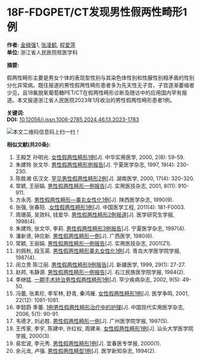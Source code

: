 # 18F-FDGPET/CT发现男性假两性畸形1例

**作者:** [金禄强](http://yyws.alljournals.cn/search.aspx?subject=medicine_health&major=xbjzh&orderby=referenced&field=author_name&encoding=utf8&q=金禄强)1, [张凌鹤](http://yyws.alljournals.cn/search.aspx?subject=medicine_health&major=xbjzh&orderby=referenced&field=author_name&encoding=utf8&q=张凌鹤), [程爱萍](http://yyws.alljournals.cn/search.aspx?subject=medicine_health&major=xbjzh&orderby=referenced&field=author_name&encoding=utf8&q=程爱萍)  
**单位:** 浙江省人民医院核医学科

**摘要:**

假两性畸形主要是男女个体的表现型性别与其染色体性别和性腺性别相矛盾的性别分化异常病。既往报道的男性假两性畸形患者多为先天性无子宫，子宫逐渐萎缩者少见，且18氟脱氧葡萄糖PET/CT在假两性畸形诊断及随访中的应用国内罕有报道。本文报道浙江省人民医院2023年1月收治的男性假两性畸形患者1例。

**关键词:**  
**DOI:** [10.12056/j.issn.1006-2785.2024.46.13.2023-1783](http://dx.doi.org/10.12056/j.issn.1006-2785.2024.46.13.2023-1783)

![本文二维码信息](/download_upload_file.aspx?file_name=/uploadfile/two_dimensional_code_img/zjyx/2024/13/2023-1783.png)码上扫一扫！

**相似文献(共20条):**

1. 王殿芝 孙明光. [女性假两性畸形1例](view_reference.aspx?pcid=A9DB1C13C87CE289EA38239A9433C9DC&cid=BB33F1C95224820A&jid=FC71A563B1358E55A0C0BD2B7993F758&aid=F0458B945A5A308D643372E032072F80&yid=9806D0D4EAA9BED3&vid=0B39A22176CE99FB&iid=5D311CA918CA9A03&sid=6AC2A205FBB0EF23&eid=6AC2A205FBB0EF23)[J]. 中华实用医学, 2000, 2(8): 59-59.
2. 朱建玲 张文华. [男性假两性畸形例报告](view_reference.aspx?pcid=A9DB1C13C87CE289EA38239A9433C9DC&cid=BB33F1C95224820A&jid=6CA0B69FD1938DCCB1EA447CE3973689&aid=9E0D67C3BEABE967E823A7AB7A178389&yid=5370399DC954B911&vid=2A8D03AD8076A2E3&iid=E158A972A605785F&sid=D6354F61445E9456&eid=D6354F61445E9456)[J]. 宁夏医学杂志, 1997, 19(4): 230-230.
3. 陈胜湘 伍汉文. [罕见男性假两性畸形2例](view_reference.aspx?pcid=A9DB1C13C87CE289EA38239A9433C9DC&cid=BB33F1C95224820A&jid=9CBDA42F323A627FAB73CAD6A3D53E85&aid=0FDDAB3553511B2E823B63F1052ABE51&yid=9806D0D4EAA9BED3&vid=BCA2697F357F2001&iid=E158A972A605785F&sid=CA9ED1AB4D9E3E04&eid=CA9ED1AB4D9E3E04)[J]. 湖南医学, 2000, 17(4): 320-320.
4. 常颖, 王丽娟. [男性假两性畸形一例报告](view_reference.aspx?pcid=A9DB1C13C87CE289EA38239A9433C9DC&cid=BB33F1C95224820A&jid=5A609A429FE76848FA01DA35E4913768&aid=94645982A82B9FC3AE5C9EAA7128EABA&yid=14E7EF987E4155E6&vid=5D311CA918CA9A03&iid=708DD6B15D2464E8&sid=A02B0E6E62BE4F0C&eid=58AAF01A97187A3A)[J]. 实用医技杂志, 2001, 8(11): 910-911.
5. 方永亮. [男性假两性畸形—睾丸女性化1例](view_reference.aspx?pcid=A9DB1C13C87CE289EA38239A9433C9DC&cid=BB33F1C95224820A&jid=818A95A37B8A56EE6CBDA038DF785534&aid=7B6A695BED7DD84D06DF901D7312DEA3&yid=8D39DA2CB9F38FD0&vid=2B25C5E62F83A049&iid=9CF7A0430CBB2DFD)[J]. 陕西医学杂志, 1990(9).
6. 张强, 张春阳. .[女性假两性畸形1例](view_reference.aspx?pcid=A9DB1C13C87CE289EA38239A9433C9DC&cid=BB33F1C95224820A&jid=A6A04EE24CFC09A12B8F4B09CEEABB30&aid=382964D5502AE59BF8F56D9CC50F245C&yid=9377ED8094509821&vid=2B25C5E62F83A049&iid=E158A972A605785F&sid=7EBE588F611589FC&eid=D860F88346E140E9)[J]. 中国医学工程, 2011(4): 181-F0003.
7. 周珊英, 吴效科, 钱爱华. [男性假两性畸形2例报道](view_reference.aspx?pcid=A9DB1C13C87CE289EA38239A9433C9DC&cid=BB33F1C95224820A&jid=0C3258D657C8BCD76FD6C0E2AF8E6D7E&aid=467104D2F18FDF6867014782DA005D84&yid=8CAA3A429E3EA654&vid=2B25C5E62F83A049&iid=E158A972A605785F)[J]. 医学研究生学报, 1998(4).
8. 朱建玲, 张文华, 李莉. [男性假两性畸形3例报告](view_reference.aspx?pcid=A9DB1C13C87CE289EA38239A9433C9DC&cid=BB33F1C95224820A&jid=6CA0B69FD1938DCCB1EA447CE3973689&aid=D0CAA2256C9E72C7EEF0C199136D59B9&yid=5370399DC954B911&vid=2B25C5E62F83A049&iid=E158A972A605785F)[J]. 宁夏医学杂志, 1997(4).
9. 潘新贤, 钟应新. [男性假两性畸形一例](view_reference.aspx?pcid=A9DB1C13C87CE289EA38239A9433C9DC&cid=BB33F1C95224820A&jid=F29CF6A185DB748F148B8B9FBE93A3B3&aid=D32E8B10471C3FF6&yid=E56875464B1C0EC1&vid=2B25C5E62F83A049&iid=B31275AF3241DB2D)[J]. 广西医学, 1980(6).
10. 常颖, 王丽娟. [男性假两性畸形一例报告](view_reference.aspx?pcid=A9DB1C13C87CE289EA38239A9433C9DC&cid=BB33F1C95224820A&jid=5A609A429FE76848FA01DA35E4913768&aid=7652EEABFAD9594208DBE7870317F90D&yid=14E7EF987E4155E6&vid=2B25C5E62F83A049&iid=A1927319B936F52D)[J]. 实用医技杂志, 2001(Z1).
11. 刘佩秋, 段玉英. [男性假两性畸形睾丸女性化1例](view_reference.aspx?pcid=A9DB1C13C87CE289EA38239A9433C9DC&cid=BB33F1C95224820A&jid=F257FE900ED4671C3EA146174790A607&aid=60F9C8F5C8AF0876D703A040870B08E4&yid=9C2DB0A0D5ABE6F8&vid=2B25C5E62F83A049&iid=E158A972A605785F)[J]. 青岛大学医学院学报, 1987(4).
12. 闵立贵 陈江丽. [男性假两性畸形9例报告](view_reference.aspx?pcid=A9DB1C13C87CE289EA38239A9433C9DC&cid=BB33F1C95224820A&jid=2F940F474E5DF3F082692E0488329389&aid=7692247F7722A670BC16EC1524193D31&yid=B914830F5B1D1078&vid=771469D9D58C34FF&iid=CA4FD0336C81A37A&sid=DB817633AA4F79B9&eid=DB817633AA4F79B9)[J]. 新疆医学, 1999, 29(1): 27-27.
13. 赵邦, 韦静源. [男性假两性畸形一例报告](view_reference.aspx?pcid=A9DB1C13C87CE289EA38239A9433C9DC&cid=BB33F1C95224820A&jid=B320B93B20AECB15CE163FAE2B96B55A&aid=FED4E0F4350ADD43DF6C5C080F5F2BC4&yid=36250D1D6BDC99BD&vid=2B25C5E62F83A049&iid=0B39A22176CE99FB)[J]. 右江民族医学院学报, 1984(2).
14. 李继猛. [一期手术矫治男性假两性畸形1例](view_reference.aspx?pcid=A9DB1C13C87CE289EA38239A9433C9DC&cid=BB33F1C95224820A&jid=5695224B588349B15DD7BE33143267DC&aid=A475E0501CE3BA80&yid=C3ACC247184A22C1&vid=9CF7A0430CBB2DFD&iid=94C357A881DFC066&sid=2A3781E88AB1776F&eid=771152D1ADC1C0EB)[J]. 罕少疾病杂志, 2002, 9(5): 49-50.
15. 冯蕾, 张素珍, 李军林, 舒青, 秦鸿雁. [女性假两性畸形1例](view_reference.aspx?pcid=A9DB1C13C87CE289EA38239A9433C9DC&cid=BB33F1C95224820A&jid=43E308A773A13F0A6E6DB45F84D917B9&aid=09C3C0456A012641&yid=14E7EF987E4155E6&vid=BC12EA701C895178&iid=59906B3B2830C2C5&sid=5A9F0976AE79CB6F&eid=5A9F0976AE79CB6F)[J]. 医学争鸣, 2001, 22(12): 1081-1081.
16. 李懿蔚 季蕾. [1例男性假两性畸形治疗中的护理](view_reference.aspx?pcid=A9DB1C13C87CE289EA38239A9433C9DC&cid=BB33F1C95224820A&jid=6C91067DDF0E243525DCBAA0214BFB56&aid=8513C2610B52ABC15B6738319E6872C9&yid=37904DC365DD7266&vid=94C357A881DFC066&iid=CA4FD0336C81A37A&sid=869807E2D7BED9EC&eid=C753EB8AC8F551B9)[J]. 中国现代实用医学杂志, 2006, 5(1): 90-91.
17. 韦德才, 刘必胜. [男性假两性畸形一例](view_reference.aspx?pcid=A9DB1C13C87CE289EA38239A9433C9DC&cid=BB33F1C95224820A&jid=49567D134F2A871D918B6BB389697D5E&aid=50A97F173462FCB1E472D79EB5E84259&yid=5370399DC954B911&vid=2B25C5E62F83A049&iid=94C357A881DFC066)[J]. 广州医学院学报, 1997(5).
18. 王传家, 李宇, 陈建中, 许红权, 周建来. [女性假两性畸形1例](view_reference.aspx?pcid=A9DB1C13C87CE289EA38239A9433C9DC&cid=BB33F1C95224820A&jid=2907FB40586991034AB2085969FBD500&aid=695310E1CE59456B1298351B0E01F4DA&yid=9806D0D4EAA9BED3&vid=2B25C5E62F83A049&iid=38B194292C032A66)[J]. 汕头大学医学院学报, 2000(3).
19. 易宏波, 李元秀. [男性假两性畸形1例](view_reference.aspx?pcid=A9DB1C13C87CE289EA38239A9433C9DC&cid=BB33F1C95224820A&jid=5D69BC8102BED94AB3809418851A0749&aid=CAF4BFA28A733F011384AA7C17C69013&yid=9806D0D4EAA9BED3&vid=2B25C5E62F83A049&iid=CA4FD0336C81A37A)[J]. 宜春医专学报, 2000(1).
20. 余元龙, 卢强. [男性假两性畸型1例](view_reference.aspx?pcid=A9DB1C13C87CE289EA38239A9433C9DC&cid=BB33F1C95224820A&jid=C142836697BF250CF199CBBFEAAEF374&aid=FEDE9294EFDE844A02DC64DD9E7CA149&yid=3EBE383EEA0A6494&vid=2B25C5E62F83A049&iid=0B39A22176CE99FB)[J]. 医学新知杂志, 1994(2).